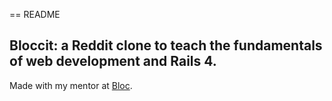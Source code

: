 == README
## Bloccit: a Reddit clone to teach the fundamentals of web development and Rails 4. 

Made with my mentor at [Bloc](http://bloc.io).